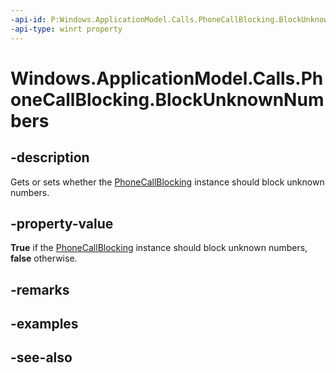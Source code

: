 ----api-id: P:Windows.ApplicationModel.Calls.PhoneCallBlocking.BlockUnknownNumbers
-api-type: winrt property
---<!-- Property syntaxpublic bool BlockUnknownNumbers { get;  set; }--># Windows.ApplicationModel.Calls.PhoneCallBlocking.BlockUnknownNumbers## -descriptionGets or sets whether the [PhoneCallBlocking](phonecallblocking.md) instance should block unknown numbers.## -property-value**True** if the [PhoneCallBlocking](phonecallblocking.md) instance should block unknown numbers, **false** otherwise.## -remarks## -examples## -see-also